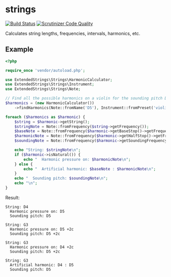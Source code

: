 # strings

[![Build Status](https://travis-ci.org/pjcdawkins/strings.svg?branch=master)](https://travis-ci.org/pjcdawkins/strings) [![Scrutinizer Code Quality](https://scrutinizer-ci.com/g/pjcdawkins/strings/badges/quality-score.png?b=master)](https://scrutinizer-ci.com/g/pjcdawkins/strings/?branch=master)

Calculates string lengths, frequencies, intervals, harmonics, etc.

## Example

```php
<?php

require_once 'vendor/autoload.php';

use ExtendedStrings\Strings\HarmonicCalculator;
use ExtendedStrings\Strings\Instrument;
use ExtendedStrings\Strings\Note;

// Find all the possible harmonics on a violin for the sounding pitch D5.
$harmonics = (new HarmonicCalculator())
    ->findHarmonics(Note::fromName('D5'), Instrument::fromPreset('violin'));

foreach ($harmonics as $harmonic) {
    $string = $harmonic->getString();
    $stringNote = Note::fromFrequency($string->getFrequency());
    $baseNote = Note::fromFrequency($harmonic->getBaseStop()->getFrequency($string));
    $harmonicNote = Note::fromFrequency($harmonic->getHalfStop()->getFrequency($string));
    $soundingNote = Note::fromFrequency($harmonic->getSoundingFrequency());

    echo "String: $stringNote\n";
    if ($harmonic->isNatural()) {
        echo "  Harmonic pressure on: $harmonicNote\n";
    } else {
        echo "  Artificial harmonic: $baseNote : $harmonicNote\n";
    }
    echo "  Sounding pitch: $soundingNote\n";
    echo "\n";
}
```

Result:

```
String: D4
  Harmonic pressure on: D5
  Sounding pitch: D5

String: G3
  Harmonic pressure on: D5 +2c
  Sounding pitch: D5 +2c

String: G3
  Harmonic pressure on: D4 +2c
  Sounding pitch: D5 +2c

String: G3
  Artificial harmonic: D4 : D5
  Sounding pitch: D5
```
